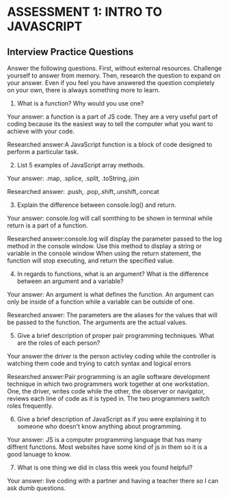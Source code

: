 # ASSESSMENT 1: INTRO TO JAVASCRIPT
## Interview Practice Questions

Answer the following questions. First, without external resources. Challenge yourself to answer from memory. Then, research the question to expand on your answer. Even if you feel you have answered the question completely on your own, there is always something more to learn.   

1. What is a function? Why would you use one?

  Your answer: a function is a part of JS code. They are a very useful part of coding because its the easiest way to tell the computer what you want to achieve with your code. 

  Researched answer:A JavaScript function is a block of code designed to perform a particular task.





2. List 5 examples of JavaScript array methods.

  Your answer: .map, .splice, .split, .toString,.join

  Researched answer: .push, .pop,.shift,.unshift,.concat



3. Explain the difference between console.log() and return.

  Your answer: console.log will call somthing to be shown in terminal while return is a part of a function.

  Researched answer:console.log will display the parameter passed to the log method in the console window. Use this method to display a string or variable in the console window
When using the return statement, the function will stop executing, and return the specified value.


4. In regards to functions, what is an argument? What is the difference between an argument and a variable?

  Your answer: An argument is what defines the function. An argument can only be inside of a function while a variable can be outside of one.

  Researched answer: The parameters are the aliases for the values that will be passed to the function. The arguments are the actual values.



5. Give a brief description of proper pair programming techniques. What are the roles of each person?

  Your answer:the driver is the person activley coding while the controller is watching them code and trying to catch syntax and logical errors

  Researched answer:Pair programming is an agile software development technique in which two programmers work together at one workstation. One, the driver, writes code while the other, the observer or navigator, reviews each line of code as it is typed in. The two programmers switch roles frequently.



6. Give a brief description of JavaScript as if you were explaining it to someone who doesn't know anything about programming.

  Your answer: JS is a computer programming language that has many diffrent functions. Most websites have some kind of js in them so it is a good lanuage to know.


7. What is one thing we did in class this week you found helpful?  

  Your answer: live coding with a partner and having a teacher there so I can ask dumb questions. 
